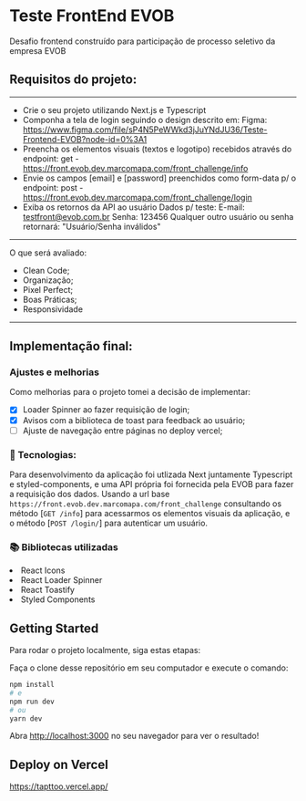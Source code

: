 # Teste FrontEnd EVOB

Desafio frontend construído para participação de processo seletivo da empresa EVOB

## Requisitos do projeto:

---

- Crie o seu projeto utilizando Next.js e Typescript
- Componha a tela de login seguindo o design descrito em:
  Figma: https://www.figma.com/file/sP4N5PeWWkd3jJuYNdJU36/Teste-Frontend-EVOB?node-id=0%3A1
- Preencha os elementos visuais (textos e logotipo) recebidos através do endpoint:
  get - https://front.evob.dev.marcomapa.com/front_challenge/info
- Envie os campos [email] e [password] preenchidos como form-data p/ o endpoint:
  post - https://front.evob.dev.marcomapa.com/front_challenge/login
- Exiba os retornos da API ao usuário
  Dados p/ teste:
  E-mail: testfront@evob.com.br Senha: 123456
  Qualquer outro usuário ou senha retornará: "Usuário/Senha inválidos"

---

O que será avaliado:

- Clean Code;
- Organização;
- Pixel Perfect;
- Boas Práticas;
- Responsividade

---

## Implementação final:

### Ajustes e melhorias

Como melhorias para o projeto tomei a decisão de implementar:

- [x] Loader Spinner ao fazer requisição de login;
- [x] Avisos com a biblioteca de toast para feedback ao usuário;
- [ ] Ajuste de navegação entre páginas no deploy vercel;

### :robot: Tecnologias:

Para desenvolvimento da aplicação foi utlizada Next juntamente Typescript e styled-components, e uma API própria foi fornecida pela EVOB para fazer a requisição dos dados. Usando a url base `https://front.evob.dev.marcomapa.com/front_challenge` consultando os método [`GET /info`] para acessarmos os elementos visuais da aplicação, e o método [`POST /login/`] para autenticar um usuário.

### :books: Bibliotecas utilizadas

  <li>React Icons</li>
  <li>React Loader Spinner</li>
  <li>React Toastify</li>
  <li>Styled Components</li>

## Getting Started

Para rodar o projeto localmente, siga estas etapas:

Faça o clone desse repositório em seu computador e execute o comando:

```bash
npm install
# e
npm run dev
# ou
yarn dev
```

Abra [http://localhost:3000](http://localhost:3000) no seu navegador para ver o resultado!

## Deploy on Vercel

https://tapttoo.vercel.app/
